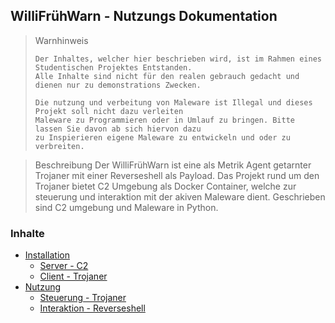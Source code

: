 ## WilliFrühWarn - Nutzungs Dokumentation
> Warnhinweis
>```
>Der Inhaltes, welcher hier beschrieben wird, ist im Rahmen eines Studentischen Projektes Entstanden.
>Alle Inhalte sind nicht für den realen gebrauch gedacht und dienen nur zu demonstrations Zwecken.
>
>Die nutzung und verbeitung von Maleware ist Illegal und dieses Projekt soll nicht dazu verleiten
>Maleware zu Programmieren oder in Umlauf zu bringen. Bitte lassen Sie davon ab sich hiervon dazu
>zu Inspierieren eigene Maleware zu entwickeln und oder zu verbreiten.
>```

> Beschreibung
> Der WilliFrühWarn ist eine als Metrik Agent getarnter Trojaner mit einer Reverseshell als Payload. Das Projekt rund um den Trojaner bietet C2 Umgebung als Docker Container, welche zur steuerung und interaktion mit der akiven Maleware dient. Geschrieben sind C2
> umgebung und Maleware in Python.

### Inhalte
- [Installation](docs/installation.md)
  - [Server - C2](docs/c2.md)
  - [Client - Trojaner](docs/trojan.md)
- [Nutzung](docs/using.md)
  - [Steuerung - Trojaner](docs/controle.md)
  - [Interaktion - Reverseshell](docs/interact.md)
